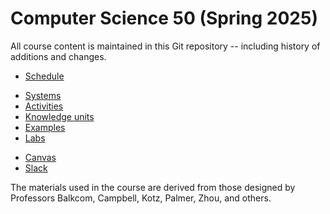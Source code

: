# Computer Science 50 (Spring 2025)

All course content is maintained in this Git repository -- including history of additions and changes.

* [Schedule](logistics/syllabus.md#schedule)
<!-- * * [Syllabus](logistics/syllabus.md) -->
* [Systems](logistics/systems.md)
* [Activities](activities/README.md)
* [Knowledge units](knowledge/README.md)
* [Examples](https://github.com/CS50DartmouthSP25/examples)
* [Labs](labs/README.md)
<!-- * [Project](https://github.com/CS50DartmouthFA24/nuggets-info) -->
* [Canvas](https://canvas.dartmouth.edu/courses/71415)
* [Slack](https://dartmouth.enterprise.slack.com/archives/C08GKBR7Z7Z/)
<!-- * [Zoom]({{zoom-class}}) (classes)
* [Zoom]({{zoom-hours}}) (office hours)
 -->
The materials used in the course are derived from those designed by
Professors Balkcom, Campbell, Kotz, Palmer, Zhou, and others.
